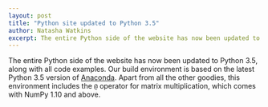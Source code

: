 ```yaml
---
layout: post
title: "Python site updated to Python 3.5"
author: Natasha Watkins
excerpt: The entire Python side of the website has now been updated to Python 3.5, along with all
---
```


The entire Python side of the website has now been updated to Python 3.5, along with all code examples. Our build environment is based on the latest Python 3.5 version of [Anaconda](https://www.anaconda.com/why-anaconda/). Apart from all the other goodies, this environment includes the `@` operator for matrix multiplication, which comes with NumPy 1.10 and above.